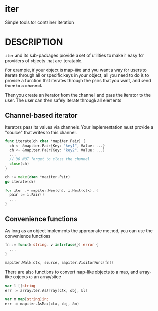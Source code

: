 # iter

Simple tools for container iteration

# DESCRIPTION

`iter` and its sub-packages provide a set of utilities to make it easy for
providers of objects that are iteratable.

For example, if your object is map-like and you want a way for users to
iterate through all or specific keys in your object, all you need to do
is to provide a function that iterates through the pairs that you want,
and send them to a channel.

Then you create an iterator from the channel, and pass the iterator to the
user. The user can then safely iterate through all elements

## Channel-based iterator

Iterators pass its values via channels. Your implementation must provide a "source"
that writes to this channel.

```go
func iterate(ch chan *mapiter.Pair) {
  ch <- &mapiter.Pair{Key: "key1", Value: ...}
  ch <- &mapiter.Pair{Key: "key2", Value: ...}
  ...
  // DO NOT forget to close the channel
  close(ch)
}

ch := make(chan *mapiter.Pair)
go iterate(ch)

for iter := mapiter.New(ch); i.Next(ctx); {
  pair := i.Pair()
  ...
}
```

## Convenience functions

As long as an object implements the appropriate method, you can use the 
convenience functions

```go
fn := func(k string, v interface{}) error {
  ...
}

mapiter.Walk(ctx, source, mapiter.VisitorFunc(fn))
```

There are also functions to convert map-like objects to a map, and array-like objects
to an array/slice

```go
var l []string
err := arrayiter.AsArray(ctx, obj, &l)

var m map[string]int
err := mapiter.AsMap(ctx, obj, &m)
```
